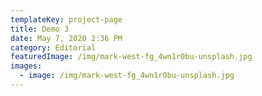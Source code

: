 ```yaml
---
templateKey: project-page
title: Demo 3
date: May 7, 2020 2:36 PM
category: Editorial
featuredImage: /img/mark-west-fg_4wn1r0bu-unsplash.jpg
images:
  - image: /img/mark-west-fg_4wn1r0bu-unsplash.jpg
---
```

